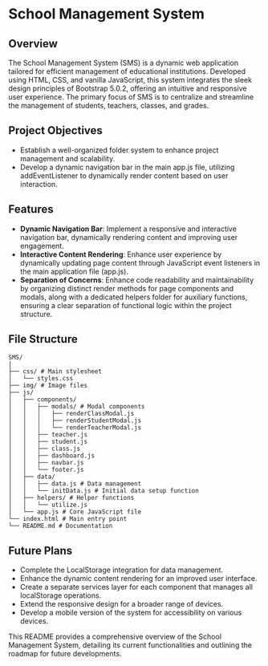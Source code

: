 # School Management System

## Overview

The School Management System (SMS) is a dynamic web application tailored for efficient management of educational institutions. Developed using HTML, CSS, and vanilla JavaScript, this system integrates the sleek design principles of Bootstrap 5.0.2, offering an intuitive and responsive user experience. The primary focus of SMS is to centralize and streamline the management of students, teachers, classes, and grades.

## Project Objectives

- Establish a well-organized folder system to enhance project management and scalability.
- Develop a dynamic navigation bar in the main app.js file, utilizing addEventListener to dynamically render content based on user interaction.

## Features

- **Dynamic Navigation Bar**: Implement a responsive and interactive navigation bar, dynamically rendering content and improving user engagement.
- **Interactive Content Rendering**: Enhance user experience by dynamically updating page content through JavaScript event listeners in the main application file (app.js).
- **Separation of Concerns**: Enhance code readability and maintainability by organizing distinct render methods for page components and modals, along with a dedicated helpers folder for auxiliary functions, ensuring a clear separation of functional logic within the project structure.

## File Structure

```
SMS/
│
├── css/ # Main stylesheet
│   └── styles.css
├── img/ # Image files
├── js/
│   ├── components/
│   │   ├── modals/ # Modal components
│   │   │   ├── renderClassModal.js
│   │   │   ├── renderStudentModal.js
│   │   │   └── renderTeacherModal.js
│   │   ├── teacher.js
│   │   ├── student.js
│   │   ├── class.js
│   │   ├── dashboard.js
│   │   ├── navbar.js
│   │   └── footer.js
│   ├── data/
│   │   ├── data.js # Data management
│   │   └── initData.js # Initial data setup function
│   ├── helpers/ # Helper functions
│   │   └── utilize.js
│   └── app.js # Core JavaScript file
└── index.html # Main entry point
└── README.md # Documentation

```

## Future Plans

- Complete the LocalStorage integration for data management.
- Enhance the dynamic content rendering for an improved user interface.
- Create a separate services layer for each component that manages all localStorage operations.
- Extend the responsive design for a broader range of devices.
- Develop a mobile version of the system for accessibility on various devices.

This README provides a comprehensive overview of the School Management System, detailing its current functionalities and outlining the roadmap for future developments.

